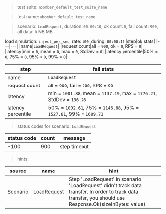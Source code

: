 > test suite: `nbomber_default_test_suite_name`

> test name: `nbomber_default_test_name`

> scenario: `LoadRequest`, duration: `00:00:10`, ok count: `0`, fail count: `900`, all data: `0` MB MB

load simulation: `inject_per_sec`, rate: `100`, during: `00:00:10`
|step|ok stats|
|---|---|
|name|`LoadRequest`|
|request count|all = `900`, ok = `0`, RPS = `0`|
|latency|min = `0`, mean = `0`, max = `0`, StdDev = `0`|
|latency percentile|50% = `0`, 75% = `0`, 95% = `0`, 99% = `0`|

|step|fail stats|
|---|---|
|name|`LoadRequest`|
|request count|all = `900`, fail = `900`, RPS = `90`|
|latency|min = `1001.88`, mean = `1137.19`, max = `1776.21`, StdDev = `136.76`|
|latency percentile|50% = `1092.61`, 75% = `1146.88`, 95% = `1527.81`, 99% = `1609.73`|
> status codes for scenario: `LoadRequest`

|status code|count|message|
|---|---|---|
|-100|900|step timeout|

> hints:

|source|name|hint|
|---|---|---|
|Scenario|LoadRequest|Step 'LoadRequest' in scenario 'LoadRequest' didn't track data transfer. In order to track data transfer, you should use Response.Ok(sizeInBytes: value)|

